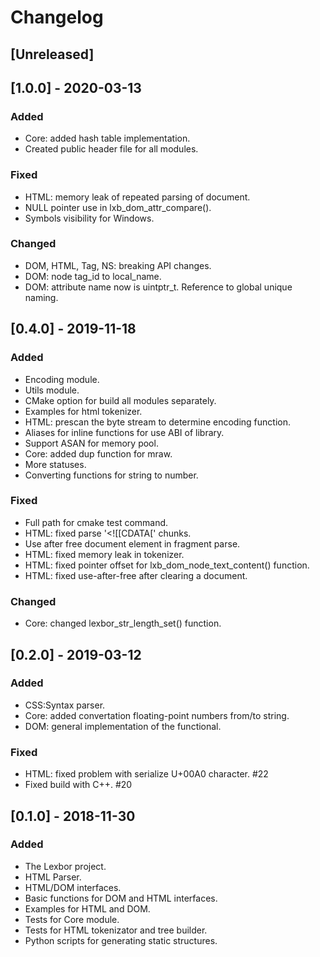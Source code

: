 # Changelog

## [Unreleased]

## [1.0.0] - 2020-03-13
### Added
- Core: added hash table implementation.
- Created public header file for all modules.

### Fixed
- HTML: memory leak of repeated parsing of document.
- NULL pointer use in lxb_dom_attr_compare().
- Symbols visibility for Windows.

### Changed
- DOM, HTML, Tag, NS: breaking API changes.
- DOM: node tag_id to local_name.
- DOM: attribute name now is uintptr_t. Reference to global unique naming.

## [0.4.0] - 2019-11-18
### Added
- Encoding module.
- Utils module.
- CMake option for build all modules separately.
- Examples for html tokenizer.
- HTML: prescan the byte stream to determine encoding function.
- Aliases for inline functions for use ABI of library.
- Support ASAN for memory pool.
- Core: added dup function for mraw.
- More statuses.
- Converting functions for string to number.

### Fixed
- Full path for cmake test command.
- HTML: fixed parse '<![[CDATA[' chunks.
- Use after free document element in fragment parse.
- HTML: fixed memory leak in tokenizer.
- HTML: fixed pointer offset for lxb_dom_node_text_content() function.
- HTML: fixed use-after-free after clearing a document.

### Changed
- Core: changed lexbor_str_length_set() function.

## [0.2.0] - 2019-03-12
### Added
- CSS:Syntax parser.
- Core: added convertation floating-point numbers from/to string.
- DOM: general implementation of the functional.

### Fixed
- HTML: fixed problem with serialize U+00A0 character. #22
- Fixed build with C++. #20

## [0.1.0] - 2018-11-30
### Added
- The Lexbor project.
- HTML Parser.
- HTML/DOM interfaces.
- Basic functions for DOM and HTML interfaces.
- Examples for HTML and DOM.
- Tests for Core module.
- Tests for HTML tokenizator and tree builder.
- Python scripts for generating static structures.
